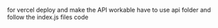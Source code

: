 for vercel deploy and make the API workable have to use api folder and follow the index.js files code